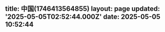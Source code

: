 title: 中国(1746413564855)
layout: page
updated: '2025-05-05T02:52:44.000Z'
date: 2025-05-05 10:52:44
---
